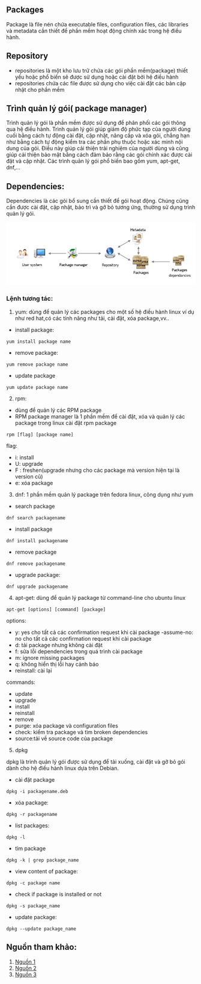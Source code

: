 ## Packages
Package là file nén chứa executable files, configuration files, các libraries và metadata cần thiết để phần mềm hoạt động chính xác trong hệ điều hành. 
## Repository
- repositories là một kho lưu trữ chứa các gói phần mềm(package) thiết yếu hoặc phổ biến sẽ được sử dụng hoặc cài đặt bởi hệ điều hành
- repositories chứa các file được sử dụng cho việc cài đặt các bản cập nhật cho phần mềm

## Trình quản lý gói( package manager)
Trình quản lý gói là phần mềm được sử dụng để phân phối các gói thông qua hệ điều hành. Trình quản lý gói giúp giảm độ phức tạp của người dùng cuối bằng cách tự động cài đặt, cập nhật, nâng cấp và xóa gói, chẳng hạn như bằng cách tự động kiểm tra các phần phụ thuộc hoặc xác minh nội dung của gói. Điều này giúp cải thiện trải nghiệm của người dùng và cũng giúp cải thiện bảo mật bằng cách đảm bảo rằng các gói chính xác được cài đặt và cập nhật. Các trình quản lý gói phổ biến bao gồm yum, apt-get, dnf,...

## Dependencies:
Dependencies là các gói bổ sung cần thiết để gói hoạt động. Chúng cũng cần được cài đặt, cập nhật, bảo trì và gỡ bỏ tương ứng, thường sử dụng trình quản lý gói.


![pic1](./images/packageStruct.png)

### Lệnh tương tác:
1. yum: dùng để quản lý các packages cho một số hệ điều hành linux ví dụ như red hat,có các tính năng như tải, cài đặt, xóa package,vv..
+ install package:
```
yum install package name 
```
+ remove package:
```
yum remove package name
```
+ update package
```
yum update package name
```
2. rpm:
- dùng để quản lý các RPM package
- RPM package manager là 1 phần mềm để cài đặt, xóa và quản lý các package trong linux
cài đặt rpm package
```
rpm [flag] [package name]
```
flag:
- i: install
- U: upgrade
- F : freshen(upgrade nhưng cho các package mà version hiện tại là version cũ)
- e: xóa package

3. dnf: 1 phần mềm quản lý package trên fedora linux, công dụng như yum
+ search package
```
dnf search packagename
```
+ install package
```
dnf install packagename
```
+ remove package
```
dnf remove packagename
```
+ upgrade package:
```
dnf upgrade packagename
```
4. apt-get: dùng để quản lý package từ command-line cho ubuntu linux
```
apt-get [options] [command] [package]
```

options:
- y: yes cho tất cả các confirmation request khi cài package
-assume-no: no cho tất cả các confirmation request khi cài package
- d: tải package nhưng không cài đặt
- f: sửa lỗi dependencies trong quá trình cài package
- m: ignore missing packages
- q: không hiển thị lỗi hay cảnh báo
- reinstall: cài lại

commands:
- update
- upgrade
- install
- reinstall
- remove
- purge: xóa package và configuration files
- check: kiểm tra package và tìm broken dependencies
- source:tải về source code của package
 5. dpkg 
 
 dpkg là trình quản lý gói được sử dụng để tải xuống, cài đặt và gỡ bỏ gói dành cho hệ điều hành linux dựa trên Debian.
+ cài đặt package
```
dpkg -i packagename.deb
```
+ xóa package:
```
dpkg -r packagename
```
+ list packages:
```
dpkg -l 
```
+ tìm package 
```
dpkg -k | grep package_name
```
+ view content of package:
```
dpkg -c package name
```
+ check if package is installed or not
```
dpkg -s package_name
```
+ update package:
```
dpkg --update package_name
```
## Nguồn tham khảo:
1. [Nguồn 1](https://www.geeksforgeeks.org/)
2. [Nguồn 2](https://itsfoss.com/package-manager/)
3. [Nguồn 3](https://www.internetblog.org.uk/post/1520/what-is-a-linux-package/)
